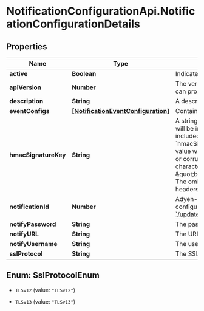 # NotificationConfigurationApi.NotificationConfigurationDetails

## Properties

Name | Type | Description | Notes
------------ | ------------- | ------------- | -------------
**active** | **Boolean** | Indicates whether the notification subscription is active. | [optional] 
**apiVersion** | **Number** | The version of the notification to which you are subscribing. To make sure that your integration can properly process the notification, subscribe to the same version as the API that you&#39;re using. | [optional] 
**description** | **String** | A description of the notification subscription configuration. | [optional] 
**eventConfigs** | [**[NotificationEventConfiguration]**](NotificationEventConfiguration.md) | Contains objects that define event types and their subscription settings. | [optional] 
**hmacSignatureKey** | **String** | A string with which to salt the notification(s) before hashing. If this field is provided, a hash value will be included under the notification header &#x60;HmacSignature&#x60; and the hash protocol will be included under the notification header &#x60;Protocol&#x60;. A notification body along with its &#x60;hmacSignatureKey&#x60; and &#x60;Protocol&#x60; can be used to calculate a hash value; matching this hash value with the &#x60;HmacSignature&#x60; will ensure that the notification body has not been tampered with or corrupted.  &gt;Must be a 32-byte hex-encoded string (i.e. a string containing 64 hexadecimal characters; e.g. \&quot;b0ea55c2fe60d4d1d605e9c385e0e7f7e6cafbb939ce07010f31a327a0871f27\&quot;).  The omission of this field will preclude the provision of the &#x60;HmacSignature&#x60; and &#x60;Protocol&#x60; headers in notification(s). | [optional] 
**notificationId** | **Number** | Adyen-generated ID for the entry, returned in the response when you create a notification configuration. Required when updating an existing configuration using [&#x60;/updateNotificationConfiguration&#x60;](https://docs.adyen.com/api-explorer/#/NotificationConfigurationService/latest/post/updateNotificationConfiguration). | [optional] 
**notifyPassword** | **String** | The password to use when accessing the notifyURL with the specified username. | [optional] 
**notifyURL** | **String** | The URL to which the notifications are to be sent. | [optional] 
**notifyUsername** | **String** | The username to use when accessing the notifyURL. | [optional] 
**sslProtocol** | **String** | The SSL protocol employed by the endpoint. &gt;Permitted values: &#x60;TLSv12&#x60;, &#x60;TLSv13&#x60;. | [optional] 



## Enum: SslProtocolEnum


* `TLSv12` (value: `"TLSv12"`)

* `TLSv13` (value: `"TLSv13"`)




